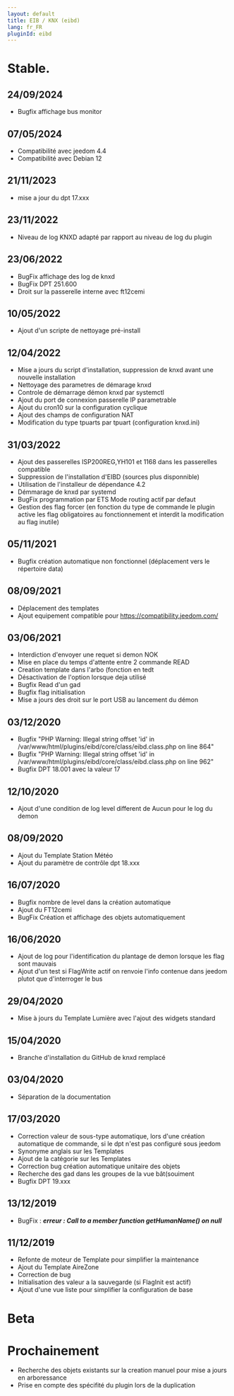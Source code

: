 ```yaml
---
layout: default
title: EIB / KNX (eibd)
lang: fr_FR
pluginId: eibd
---
```


# Stable.
## 24/09/2024
* Bugfix affichage bus monitor
  
## 07/05/2024
* Compatibilité avec jeedom 4.4
* Compatibilité avec Debian 12

## 21/11/2023
* mise a jour du dpt 17.xxx

## 23/11/2022
* Niveau de log KNXD adapté par rapport au niveau de log du plugin
 
## 23/06/2022
* BugFix affichage des log de knxd
* BugFix DPT 251.600
* Droit sur la passerelle interne avec ft12cemi

## 10/05/2022
* Ajout d'un scripte de nettoyage pré-install

## 12/04/2022
* Mise a jours du script d'installation, suppression de knxd avant une nouvelle installation
* Nettoyage des parametres de démarage knxd
* Controle de démarrage démon knxd par systemctl
* Ajout du port de connexion passerelle IP parametrable
* Ajout du cron10 sur la configuration cyclique
* Ajout des champs de configuration NAT
* Modification du type tpuarts par tpuart (configuration knxd.ini)

## 31/03/2022
* Ajout des passerelles ISP200REG,YH101 et 1168 dans les passerelles compatible
* Suppression de l'installation d'EIBD (sources plus disponnible)
* Utilisation de l'installeur de dépendance 4.2
* Démmarage de knxd par systemd
* BugFix programmation par ETS Mode routing actif par defaut
* Gestion des flag forcer (en fonction du type de commande le plugin active les flag obligatoires au fonctionnement et interdit la modification au flag inutile) 

## 05/11/2021
* Bugfix création automatique non fonctionnel (déplacement vers le répertoire data)

## 08/09/2021
* Déplacement des templates
* Ajout equipement compatible pour https://compatibility.jeedom.com/

## 03/06/2021
* Interdiction d'envoyer une requet si demon NOK
* Mise en place du temps d'attente entre 2 commande READ
* Creation template dans l'arbo (fonction en tedt
* Désactivation de l'option lorsque deja utilisé
* Bugfix Read d'un gad
* Bugfix flag initialisation
* Mise a jours des droit sur le port USB au lancement du démon

## 03/12/2020
* Bugfix "PHP Warning:  Illegal string offset 'id' in /var/www/html/plugins/eibd/core/class/eibd.class.php on line 864"
* Bugfix "PHP Warning:  Illegal string offset 'id' in /var/www/html/plugins/eibd/core/class/eibd.class.php on line 962"
* Bugfix DPT 18.001 avec la valeur 17

## 12/10/2020
* Ajout d'une condition de log level different de Aucun pour le log du demon

## 08/09/2020
* Ajout du Template Station Météo
* Ajout du paramètre de contrôle dpt 18.xxx

## 16/07/2020
* Bugfix nombre de level dans la création automatique
* Ajout du FT12cemi
* BugFix Création et affichage des objets automatiquement

## 16/06/2020
* Ajout de log pour l'identification du plantage de demon lorsque les flag sont mauvais
* Ajout d'un test si FlagWrite actif on renvoie l'info contenue dans jeedom plutot que d'interroger le bus

## 29/04/2020
* Mise à jours du Template Lumière avec l'ajout des widgets standard

## 15/04/2020
* Branche d'installation du GitHub de knxd remplacé

## 03/04/2020
* Séparation de la documentation

## 17/03/2020
* Correction valeur de sous-type automatique, lors d'une création automatique de commande, si le dpt n'est pas configuré sous jeedom
* Synonyme anglais sur les Templates
* Ajout de la catégorie sur les Templates
* Correction bug création automatique unitaire des objets
* Recherche des gad dans les groupes de la vue bât(souiment
* Bugfix DPT 19.xxx

## 13/12/2019
* BugFix : ***erreur : Call to a member function getHumanName() on null***

## 11/12/2019
* Refonte de moteur de Template pour simplifier la maintenance
* Ajout du Template AireZone
* Correction de bug
* Initialisation des valeur a la sauvegarde (si FlagInit est actif)
* Ajout d'une vue liste pour simplifier la configuration de base

# Beta


# Prochainement
* Recherche des objets existants sur la creation manuel pour mise a jours en arboressance
* Prise en compte des spécifité du plugin lors de la duplication
